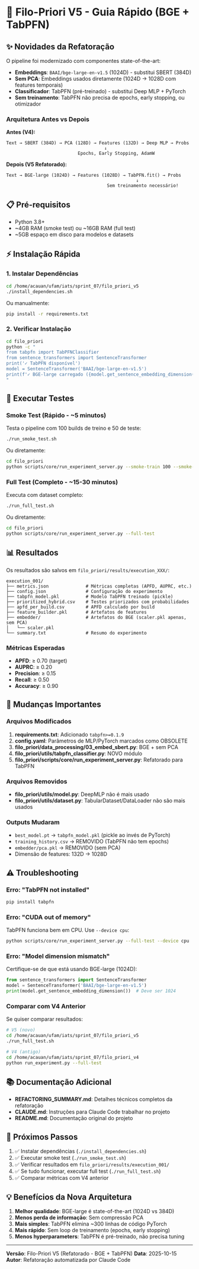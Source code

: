 # 🚀 Filo-Priori V5 - Guia Rápido (BGE + TabPFN)

## ✨ Novidades da Refatoração

O pipeline foi modernizado com componentes state-of-the-art:

- **Embeddings**: `BAAI/bge-large-en-v1.5` (1024D) - substitui SBERT (384D)
- **Sem PCA**: Embeddings usados diretamente (1024D → 1028D com features temporais)
- **Classificador**: TabPFN (pré-treinado) - substitui Deep MLP + PyTorch
- **Sem treinamento**: TabPFN não precisa de epochs, early stopping, ou otimizador

### Arquitetura Antes vs Depois

**Antes (V4):**
```
Text → SBERT (384D) → PCA (128D) → Features (132D) → Deep MLP → Probs
                                     ↓
                           Epochs, Early Stopping, AdamW
```

**Depois (V5 Refatorado):**
```
Text → BGE-large (1024D) → Features (1028D) → TabPFN.fit() → Probs
                                                 ↓
                                      Sem treinamento necessário!
```

## 📋 Pré-requisitos

- Python 3.8+
- ~4GB RAM (smoke test) ou ~16GB RAM (full test)
- ~5GB espaço em disco para modelos e datasets

## ⚡ Instalação Rápida

### 1. Instalar Dependências

```bash
cd /home/acauan/ufam/iats/sprint_07/filo_priori_v5
./install_dependencies.sh
```

Ou manualmente:

```bash
pip install -r requirements.txt
```

### 2. Verificar Instalação

```bash
cd filo_priori
python -c "
from tabpfn import TabPFNClassifier
from sentence_transformers import SentenceTransformer
print('✓ TabPFN disponível')
model = SentenceTransformer('BAAI/bge-large-en-v1.5')
print(f'✓ BGE-large carregado ({model.get_sentence_embedding_dimension()}D)')
"
```

## 🧪 Executar Testes

### Smoke Test (Rápido - ~5 minutos)

Testa o pipeline com 100 builds de treino e 50 de teste:

```bash
./run_smoke_test.sh
```

Ou diretamente:

```bash
cd filo_priori
python scripts/core/run_experiment_server.py --smoke-train 100 --smoke-test 50
```

### Full Test (Completo - ~15-30 minutos)

Executa com dataset completo:

```bash
./run_full_test.sh
```

Ou diretamente:

```bash
cd filo_priori
python scripts/core/run_experiment_server.py --full-test
```

## 📊 Resultados

Os resultados são salvos em `filo_priori/results/execution_XXX/`:

```
execution_001/
├── metrics.json              # Métricas completas (APFD, AUPRC, etc.)
├── config.json               # Configuração do experimento
├── tabpfn_model.pkl          # Modelo TabPFN treinado (pickle)
├── prioritized_hybrid.csv    # Testes priorizados com probabilidades
├── apfd_per_build.csv        # APFD calculado por build
├── feature_builder.pkl       # Artefatos de features
├── embedder/                 # Artefatos do BGE (scaler.pkl apenas, sem PCA)
│   └── scaler.pkl
└── summary.txt               # Resumo do experimento
```

### Métricas Esperadas

- **APFD**: ≥ 0.70 (target)
- **AUPRC**: ≥ 0.20
- **Precision**: ≥ 0.15
- **Recall**: ≥ 0.50
- **Accuracy**: ≥ 0.90

## 🔧 Mudanças Importantes

### Arquivos Modificados

1. **requirements.txt**: Adicionado `tabpfn>=0.1.9`
2. **config.yaml**: Parâmetros de MLP/PyTorch marcados como OBSOLETE
3. **filo_priori/data_processing/03_embed_sbert.py**: BGE + sem PCA
4. **filo_priori/utils/tabpfn_classifier.py**: NOVO módulo
5. **filo_priori/scripts/core/run_experiment_server.py**: Refatorado para TabPFN

### Arquivos Removidos

- **filo_priori/utils/model.py**: DeepMLP não é mais usado
- **filo_priori/utils/dataset.py**: TabularDataset/DataLoader não são mais usados

### Outputs Mudaram

- `best_model.pt` → `tabpfn_model.pkl` (pickle ao invés de PyTorch)
- `training_history.csv` → REMOVIDO (TabPFN não tem epochs)
- `embedder/pca.pkl` → REMOVIDO (sem PCA)
- Dimensão de features: 132D → 1028D

## ⚠️ Troubleshooting

### Erro: "TabPFN not installed"

```bash
pip install tabpfn
```

### Erro: "CUDA out of memory"

TabPFN funciona bem em CPU. Use `--device cpu`:

```bash
python scripts/core/run_experiment_server.py --full-test --device cpu
```

### Erro: "Model dimension mismatch"

Certifique-se de que está usando BGE-large (1024D):

```python
from sentence_transformers import SentenceTransformer
model = SentenceTransformer('BAAI/bge-large-en-v1.5')
print(model.get_sentence_embedding_dimension())  # Deve ser 1024
```

### Comparar com V4 Anterior

Se quiser comparar resultados:

```bash
# V5 (novo)
cd /home/acauan/ufam/iats/sprint_07/filo_priori_v5
./run_full_test.sh

# V4 (antigo)
cd /home/acauan/ufam/iats/sprint_07/filo_priori_v4
python run_experiment.py --full-test
```

## 📚 Documentação Adicional

- **REFACTORING_SUMMARY.md**: Detalhes técnicos completos da refatoração
- **CLAUDE.md**: Instruções para Claude Code trabalhar no projeto
- **README.md**: Documentação original do projeto

## 🎯 Próximos Passos

1. ✅ Instalar dependências (`./install_dependencies.sh`)
2. ✅ Executar smoke test (`./run_smoke_test.sh`)
3. ✅ Verificar resultados em `filo_priori/results/execution_001/`
4. ✅ Se tudo funcionar, executar full test (`./run_full_test.sh`)
5. ✅ Comparar métricas com V4 anterior

## 💡 Benefícios da Nova Arquitetura

1. **Melhor qualidade**: BGE-large é state-of-the-art (1024D vs 384D)
2. **Menos perda de informação**: Sem compressão PCA
3. **Mais simples**: TabPFN elimina ~300 linhas de código PyTorch
4. **Mais rápido**: Sem loop de treinamento (epochs, early stopping)
5. **Menos hyperparameters**: TabPFN é pré-treinado, não precisa tuning

---

**Versão**: Filo-Priori V5 (Refatorado - BGE + TabPFN)
**Data**: 2025-10-15
**Autor**: Refatoração automatizada por Claude Code
